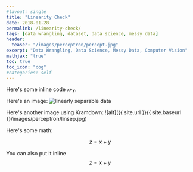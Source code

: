 ```yaml
---
#layout: single
title: "Linearity Check"
date: 2018-01-28
permalink: /linearity-check/
tags: [data wrangling, dataset, data science, messy data]
header:
  teaser: "/images/perceptron/percept.jpg"
excerpt: "Data Wrangling, Data Science, Messy Data, Computer Vision"
mathjax: "true"
toc: true
toc_icon: "cog"
#categories: self
---
```



Here's some inline code `x+y`.

Here's an image:
<img src="{{ site.url }}{{ site.baseurl }}/images/perceptron/linsep.jpg" alt="linearly separable data">

Here's another image using Kramdown:
![alt]({{ site.url }}{{ site.baseurl }}/images/perceptron/linsep.jpg)

Here's some math:

$$z=x+y$$

You can also put it inline $$z=x+y$$
